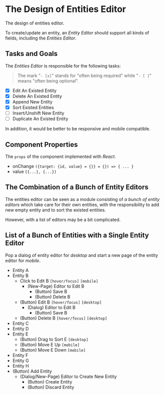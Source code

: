 # The Design of Entities Editor

<!--
```yaml
metadata: true
date: 2018-10-29T15:41:03+0800
titles:
    - The Design of Entities Editor
    - Some Implementations of Entities Editor
keys:
    - The-Design-of-Entities-Editor.md
    - Some-Implementations-of-Entities-Editor.md
```
-->

The design of entities editor.

To create/update an entity, an *Entity Editor* should support all kinds of fields,
including the *Entities Editor*.

## Tasks and Goals

The *Entities Editor* is responsible for the following tasks:

> The mark "`- [x]`" stands for "often being required" while "`- [ ]`" means "often being optional".

- [x] Edit An Existed Entity
- [x] Delete An Existed Entity
- [x] Append New Entity
- [x] Sort Existed Entities
- [ ] Insert/Unshift New Entity
- [ ] Duplicate An Existed Entity

In addition, it would be better to be responsive and mobile compatible.

## Component Properties

The `props` of the component implemented with *React*.

- onChange `({target: {id, value} = {}} = {}) => { ... }`
- value `[{...}, {...}]`

## The Combination of a Bunch of Entity Editors

The entities editor can be seen as a module consisting of *a bunch of entity editors* which take care for their own entities,
with the responsibility to add new empty entity and to sort the existed entities.

However, with a list of editors may be a bit complicated.

## List of a Bunch of Entities with a Single Entity Editor

Pop a dialog of entity editor for *desktop*
and start a new page of the entity editor for *mobile*.

- Entity A
- Entity B
	- Click to Edit B `[hover/focus]` `[mobile]`
		- (New-Page) Editor to Edit B
			- (Button) Save B
			- (Button) Delete B
	- (Button) Edit B `[hover/focus]` `[desktop]`
		- (Dialog) Editor to Edit B
			- (Button) Save B
	- (Button) Delete B `[hover/focus]` `[desktop]`
- Entity C
- Entity D
- Entity E
	- (Button) Drag to Sort E `[desktop]`
	- (Button) Move E Up `[mobile]`
	- (Button) Move E Down `[mobile]`
- Entity F
- Entity G
- Entity H
- (Button) Add Entity
	- (Dialog/New-Page) Editor to Create New Entity
		- (Button) Create Entity
		- (Button) Discard Entity
